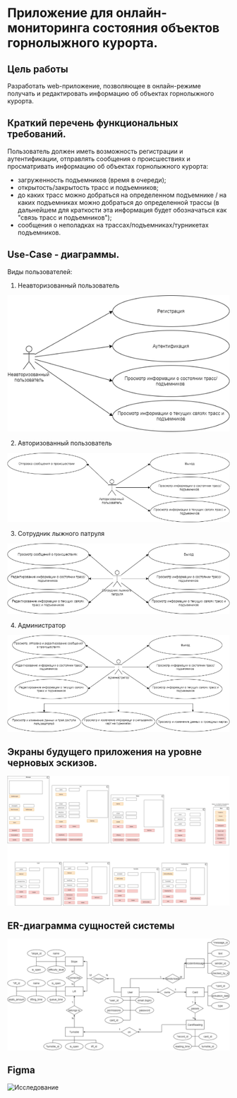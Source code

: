 
# Приложение для онлайн-мониторинга состояния объектов горнолыжного курорта.

## Цель работы

Разработать web-приложение, позволяющее в онлайн-режиме получать и редактировать информацию об объектах горнолыжного курорта.

## Краткий перечень функциональных требований.
Пользователь должен иметь возможность регистрации и аутентификации, отправлять сообщения о происшествиях и просматривать информацию об объектах горнолыжного курорта:

- загруженность подъемников (время в очереди);
- открытость/закрытость трасс и подъемников;
- до каких трасс можно добраться на определенном подъемнике / на каких подъемниках можно добраться до определенной трассы (в дальнейшем для краткости эта информация будет обозначаться как "связь трасс и подъемников");
- сообщения о неполадках на трассах/подъемниках/турникетах подъемников.

## Use-Case - диаграммы.

Виды пользователей:
1. Неавторизованный пользователь

![](docs/imgs/use_case/use-case1.png)

2. Авторизованный пользователь

![](docs/imgs/use_case/use-case2.png)

3. Сотрудник лыжного патруля

![](docs/imgs/use_case/use-case3.png)

4. Администратор

![](docs/imgs/use_case/use-case4.png)

## Экраны будущего приложения на уровне черновых эскизов.

![](docs/imgs/uml/ui_for_web.png)


## ER-диаграмма сущностей системы

![](docs/imgs/er/er.png)


## Figma 

![Исследование](https://www.figma.com/file/bw5WSTiraT4L7ij0rP0mFV/fig1?node-id=0%3A1)









